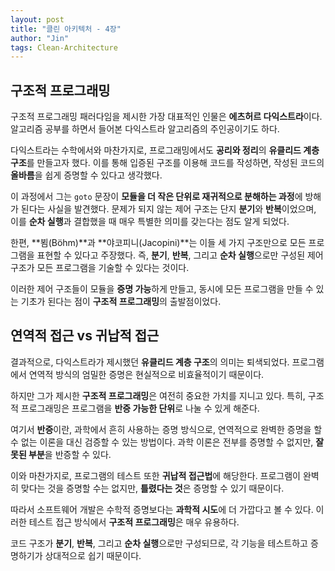 ```yaml
---
layout: post
title: "클린 아키텍처 - 4장"
author: "Jin"
tags: Clean-Architecture
---
```


## 구조적 프로그래밍

구조적 프로그래밍 패러다임을 제시한 가장 대표적인 인물은 **에츠허르 다익스트라**이다. 알고리즘 공부를 하면서 들어본 다익스트라 알고리즘의 주인공이기도 하다.

다익스트라는 수학에서와 마찬가지로, 프로그래밍에서도 **공리와 정리**의 **유클리드 계층 구조**를 만들고자 했다. 이를 통해 입증된 구조를 이용해 코드를 작성하면, 작성된 코드의 **올바름**을 쉽게 증명할 수 있다고 생각했다.

이 과정에서 그는 `goto` 문장이 **모듈을 더 작은 단위로 재귀적으로 분해하는 과정**에 방해가 된다는 사실을 발견했다. 문제가 되지 않는 제어 구조는 단지 **분기**와 **반복**이었으며, 이를 **순차 실행**과 결합했을 때 매우 특별한 의미를 갖는다는 점도 알게 되었다.

한편, **뵘(Böhm)**과 **야코피니(Jacopini)**는 이들 세 가지 구조만으로 모든 프로그램을 표현할 수 있다고 주장했다. 즉, **분기**, **반복**, 그리고 **순차 실행**으로만 구성된 제어 구조가 모든 프로그램을 기술할 수 있다는 것이다.

이러한 제어 구조들이 모듈을 **증명 가능**하게 만들고, 동시에 모든 프로그램을 만들 수 있는 기초가 된다는 점이 **구조적 프로그래밍**의 출발점이었다.

## 연역적 접근 vs 귀납적 접근

결과적으로, 다익스트라가 제시했던 **유클리드 계층 구조**의 의미는 퇴색되었다. 프로그램에서 연역적 방식의 엄밀한 증명은 현실적으로 비효율적이기 때문이다.

하지만 그가 제시한 **구조적 프로그래밍**은 여전히 중요한 가치를 지니고 있다. 특히, 구조적 프로그래밍은 프로그램을 **반증 가능한 단위**로 나눌 수 있게 해준다.

여기서 **반증**이란, 과학에서 흔히 사용하는 증명 방식으로, 연역적으로 완벽한 증명을 할 수 없는 이론을 대신 검증할 수 있는 방법이다. 과학 이론은 전부를 증명할 수 없지만, **잘못된 부분**을 반증할 수 있다.

이와 마찬가지로, 프로그램의 테스트 또한 **귀납적 접근법**에 해당한다. 프로그램이 완벽히 맞다는 것을 증명할 수는 없지만, **틀렸다는 것**은 증명할 수 있기 때문이다.

따라서 소프트웨어 개발은 수학적 증명보다는 **과학적 시도**에 더 가깝다고 볼 수 있다. 이러한 테스트 접근 방식에서 **구조적 프로그래밍**은 매우 유용하다. 

코드 구조가 **분기**, **반복**, 그리고 **순차 실행**으로만 구성되므로, 각 기능을 테스트하고 증명하기가 상대적으로 쉽기 때문이다.